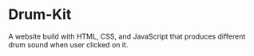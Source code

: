 # Drum-Kit
A website build with HTML, CSS, and JavaScript that produces different drum sound when user clicked on it.
